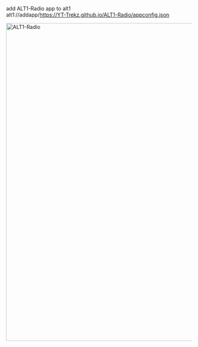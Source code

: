 add ALT1-Radio app to alt1 <br>
alt1://addapp/https://YT-Trekz.github.io/ALT1-Radio/appconfig.json

<img width="1646" height="862" alt="ALT1-Radio" src="https://github.com/user-attachments/assets/82a96b52-07b5-440c-a72f-f4771b975f78" />
